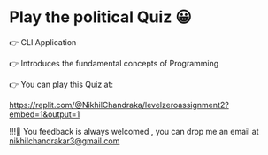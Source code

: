 # Play the political Quiz 😀

👉 CLI Application

👉 Introduces the fundamental concepts of Programming

👉 You can play this Quiz at:

https://replit.com/@NikhilChandraka/levelzeroassignment2?embed=1&output=1

!!!💖 You feedback is always welcomed , you can drop me an email at nikhilchandrakar3@gmail.com
